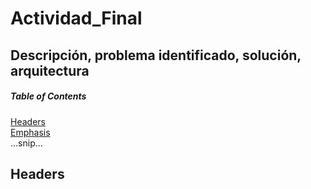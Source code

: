 # Actividad_Final

## Descripción, problema identificado, solución, arquitectura

##### Table of Contents  
[Headers](#headers)  
[Emphasis](#emphasis)  
...snip...    
<a name="headers"/>
## Headers
